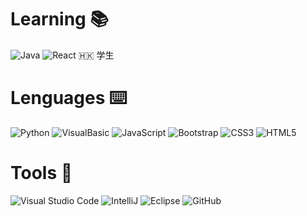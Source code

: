 # Learning 📚
![Java](https://cdn.jsdelivr.net/gh/devicons/devicon@latest/icons/java/java-original.svg)
![React](https://cdn.jsdelivr.net/gh/devicons/devicon@latest/icons/react/react-original.svg)
🇭🇰 学生

# Lenguages ⌨️
![Python](https://cdn.jsdelivr.net/gh/devicons/devicon@latest/icons/python/python-original.svg)
![VisualBasic](https://cdn.jsdelivr.net/gh/devicons/devicon@latest/icons/visualbasic/visualbasic-original.svg)
![JavaScript](https://cdn.jsdelivr.net/gh/devicons/devicon@latest/icons/javascript/javascript-original.svg)
![Bootstrap](https://cdn.jsdelivr.net/gh/devicons/devicon@latest/icons/bootstrap/bootstrap-original.svg)
![CSS3](https://cdn.jsdelivr.net/gh/devicons/devicon@latest/icons/css3/css3-original.svg)
![HTML5](https://cdn.jsdelivr.net/gh/devicons/devicon@latest/icons/html5/html5-original.svg)
![]()


# Tools 🔨
![Visual Studio Code](https://cdn.jsdelivr.net/gh/devicons/devicon@latest/icons/vscode/vscode-original.svg)
![IntelliJ](https://cdn.jsdelivr.net/gh/devicons/devicon@latest/icons/intellij/intellij-original.svg)
![Eclipse](https://cdn.jsdelivr.net/gh/devicons/devicon@latest/icons/eclipse/eclipse-original.svg)
![GitHub](https://cdn.jsdelivr.net/gh/devicons/devicon@latest/icons/github/github-original.svg)